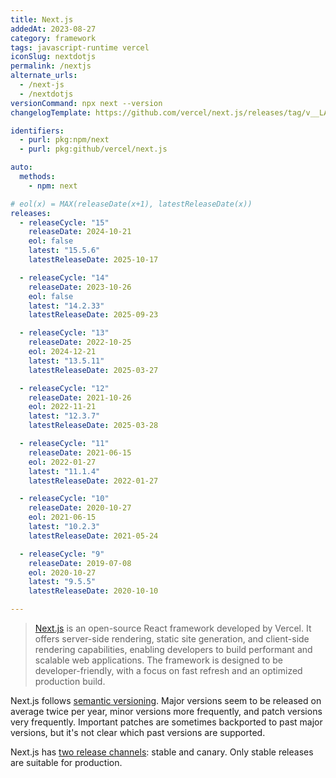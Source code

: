 ```yaml
---
title: Next.js
addedAt: 2023-08-27
category: framework
tags: javascript-runtime vercel
iconSlug: nextdotjs
permalink: /nextjs
alternate_urls:
  - /next-js
  - /nextdotjs
versionCommand: npx next --version
changelogTemplate: https://github.com/vercel/next.js/releases/tag/v__LATEST__

identifiers:
  - purl: pkg:npm/next
  - purl: pkg:github/vercel/next.js

auto:
  methods:
    - npm: next

# eol(x) = MAX(releaseDate(x+1), latestReleaseDate(x))
releases:
  - releaseCycle: "15"
    releaseDate: 2024-10-21
    eol: false
    latest: "15.5.6"
    latestReleaseDate: 2025-10-17

  - releaseCycle: "14"
    releaseDate: 2023-10-26
    eol: false
    latest: "14.2.33"
    latestReleaseDate: 2025-09-23

  - releaseCycle: "13"
    releaseDate: 2022-10-25
    eol: 2024-12-21
    latest: "13.5.11"
    latestReleaseDate: 2025-03-27

  - releaseCycle: "12"
    releaseDate: 2021-10-26
    eol: 2022-11-21
    latest: "12.3.7"
    latestReleaseDate: 2025-03-28

  - releaseCycle: "11"
    releaseDate: 2021-06-15
    eol: 2022-01-27
    latest: "11.1.4"
    latestReleaseDate: 2022-01-27

  - releaseCycle: "10"
    releaseDate: 2020-10-27
    eol: 2021-06-15
    latest: "10.2.3"
    latestReleaseDate: 2021-05-24

  - releaseCycle: "9"
    releaseDate: 2019-07-08
    eol: 2020-10-27
    latest: "9.5.5"
    latestReleaseDate: 2020-10-10

---
```


> [Next.js](https://nextjs.org/) is an open-source React framework developed by Vercel. It offers
> server-side rendering, static site generation, and client-side rendering capabilities, enabling
> developers to build performant and scalable web applications. The framework is designed to be
> developer-friendly, with a focus on fast refresh and an optimized production build.

Next.js follows [semantic versioning](https://semver.org/). Major versions seem to be released on average twice per year,
minor versions more frequently, and patch versions very frequently. Important patches are sometimes
backported to past major versions, but it's not clear which past versions are supported.

Next.js has [two release channels](https://github.com/vercel/next.js/blob/canary/contributing/repository/release-channels-publishing.md):
stable and canary. Only stable releases are suitable for production.
